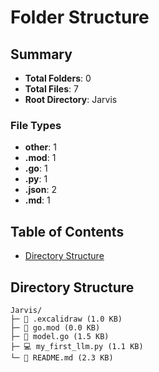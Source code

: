 # Folder Structure

## Summary

- **Total Folders**: 0
- **Total Files**: 7
- **Root Directory**: Jarvis

### File Types

- **other**: 1
- **.mod**: 1
- **.go**: 1
- **.py**: 1
- **.json**: 2
- **.md**: 1

## Table of Contents

- [Directory Structure](#directory-structure)

## Directory Structure

```
Jarvis/
├─ 📄 .excalidraw (1.0 KB)
├─ 📄 go.mod (0.0 KB)
├─ 📄 model.go (1.5 KB)
├─ 💻 my_first_llm.py (1.1 KB)
└─ 📜 README.md (2.3 KB)

```
